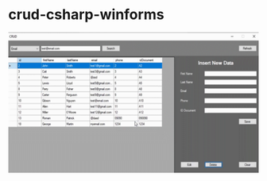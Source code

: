 # crud-csharp-winforms

![Alt Text](https://github.com/LuisCorales/crud-csharp-winforms/blob/main/Preview/preview.gif)
